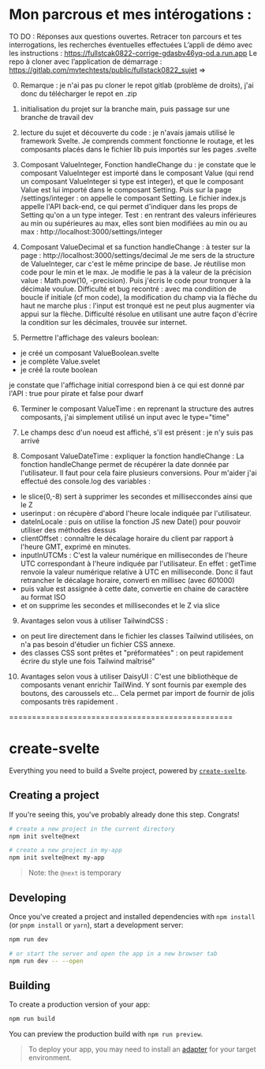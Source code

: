 # Mon parcrous et mes intérogations :

TO DO : Réponses aux questions ouvertes. Retracer ton parcours et tes interrogations, les recherches éventuelles effectuées
L’appli de démo avec les instructions : https://fullstcak0822-corrige-gdasbv46yq-od.a.run.app
Le repo à cloner avec l’application de démarrage : https://gitlab.com/mvtechtests/public/fullstack0822_sujet
=>

0.  Remarque : je n'ai pas pu cloner le repot gitlab (problème de droits), j'ai donc du télécharger le repot en .zip

1.  initialisation du projet sur la branche main, puis passage sur une branche de travail dev

2.  lecture du sujet et découverte du code : je n'avais jamais utilisé le framework Svelte. Je comprends comment fonctionne le routage, et les composants placés dans le fichier lib puis importés sur les pages .svelte

3.  Composant ValueInteger, Fonction handleChange du : je constate que le composant ValueInteger est importé dans le composant Value (qui rend un composant ValueInteger si type est integer), et que le composant Value est lui importé dans le composant Setting. Puis sur la page /settings/integer : on appelle le composant Setting. Le fichier index.js appelle l'API back-end, ce qui permet d'indiquer dans les props de Setting qu'on a un type integer. Test : en rentrant des valeurs inférieures au min ou supérieures au max, elles sont bien modifiées au min ou au max : http://localhost:3000/settings/integer

4.  Composant ValueDecimal et sa function handleChange : à tester sur la page : http://localhost:3000/settings/decimal
    Je me sers de la structure de ValueInteger, car c'est le même principe de base. Je réutilise mon code pour le min et le max.
    Je modifie le pas à la valeur de la précision value : Math.pow(10, -precision).
    Puis j'écris le code pour tronquer à la décimale voulue.
    Difficulté et bug recontré : avec ma condiition de boucle if initiale (cf mon code), la modification du champ via la flèche du haut ne marche plus : l'input est tronqué est ne peut plus augmenter via appui sur la flèche. Difficulté résolue en utilisant une autre façon d'écrire la condition sur les décimales, trouvée sur internet.

5.  Permettre l'affichage des valeurs boolean:

- je créé un composant ValueBoolean.svelte
- je complète Value.svelet
- je créé la route boolean

je constate que l'affichage initial correspond bien à ce qui est donné par l'API : true pour pirate et false pour dwarf

6. Terminer le composant ValueTime : en reprenant la structure des autres composants, j'ai simplement utilisé un input avec le type="time"

7. Le champs desc d'un noeud est affiché, s'il est présent : je n'y suis pas arrivé

8. Composant ValueDateTime : expliquer la fonction handleChange :
   La fonction handleChange permet de récupérer la date donnée par l'utilisateur. Il faut pour cela faire plusieurs conversions.
   Pour m'aider j'ai effectué des console.log des variables :

- le slice(0,-8) sert à supprimer les secondes et milliseccondes ainsi que le Z
- userinput : on récupère d'abord l'heure locale indiquée par l'utilisateur.
- dateInLocale : puis on utilise la fonction JS new Date() pour pouvoir utiliser des méthodes dessus
- clientOffset : connaître le décalage horaire du client par rapport à l'heure GMT, exprimé en minutes.
- inputInUTCMs : C'est la valeur numérique en millisecondes de l'heure UTC correspondant à l'heure indiquée par l'utilisateur. En effet : getTime renvoie la valeur numérique relative à UTC en milliseconde. Donc il faut retrancher le décalage horaire, converti en millisec (avec *60*1000)
- puis value est assignée à cette date, convertie en chaine de caractère au format ISO
- et on supprime les secondes et millisecondes et le Z via slice

9. Avantages selon vous à utiliser TailwindCSS :

- on peut lire directement dans le fichier les classes Tailwind utilisées, on n'a pas besoin d'étudier un fichier CSS annexe.
- des classes CSS sont prêtes et "préformatées" : on peut rapidement écrire du style une fois Tailwind maîtrisé"

10. Avantages selon vous à utiliser DaisyUI :
    C'est une bibliothèque de composants venant enrichir TailWind. Y sont fournis par exemple des boutons, des caroussels etc... Cela permet par import de fournir de jolis composants très rapidement .

=================================================

# create-svelte

Everything you need to build a Svelte project, powered by [`create-svelte`](https://github.com/sveltejs/kit/tree/master/packages/create-svelte).

## Creating a project

If you're seeing this, you've probably already done this step. Congrats!

```bash
# create a new project in the current directory
npm init svelte@next

# create a new project in my-app
npm init svelte@next my-app
```

> Note: the `@next` is temporary

## Developing

Once you've created a project and installed dependencies with `npm install` (or `pnpm install` or `yarn`), start a development server:

```bash
npm run dev

# or start the server and open the app in a new browser tab
npm run dev -- --open
```

## Building

To create a production version of your app:

```bash
npm run build
```

You can preview the production build with `npm run preview`.

> To deploy your app, you may need to install an [adapter](https://kit.svelte.dev/docs/adapters) for your target environment.
